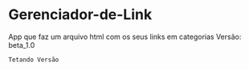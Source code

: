 # Gerenciador-de-Link
 App que faz um arquivo html com os seus links em categorias
 Versão: beta_1.0
 ~~~Versão 1.0
 Tetando Versão
